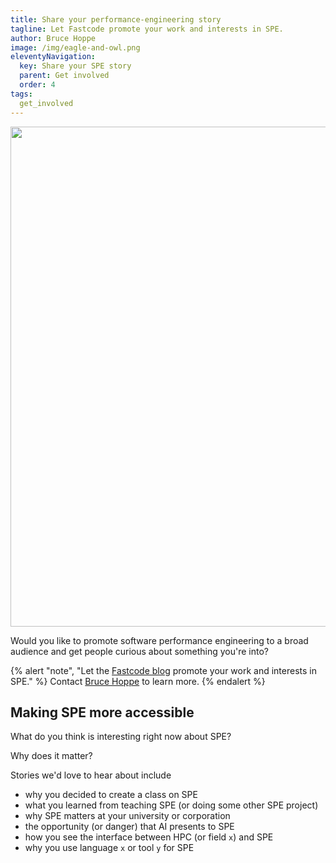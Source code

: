 ```yaml
---
title: Share your performance-engineering story
tagline: Let Fastcode promote your work and interests in SPE.
author: Bruce Hoppe
image: /img/eagle-and-owl.png
eleventyNavigation:
  key: Share your SPE story
  parent: Get involved
  order: 4
tags:
  get_involved
---
```


<a href="https://fastcode.substack.com"><img src="/img/help-wanted.png" width="800pt"></img></a>

Would you like to promote software performance engineering to a broad audience and get people curious about something you're into?

{% alert "note", "Let the <a href='/blog/read-fastcode'>Fastcode blog</a> promote your work and interests in SPE." %}
Contact [Bruce Hoppe](mailto:behoppe@mit.edu) to learn more.
{% endalert %}

## Making SPE more accessible

What do you think is interesting right now about SPE? 

Why does it matter? 

Stories we'd love to hear about include
* why you decided to create a class on SPE
* what you learned from teaching SPE (or doing some other SPE project)
* why SPE matters at your university or corporation
* the opportunity (or danger) that AI presents to SPE
* how you see the interface between HPC (or field `x`) and SPE
* why you use language `x` or tool `y` for SPE


 